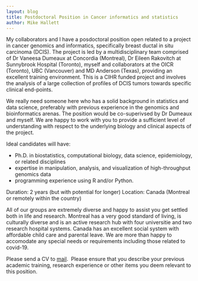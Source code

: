 ```yaml
---
layout: blog
title: Postdoctoral Position in Cancer informatics and statistics 
author: Mike Hallett
---
```



My collaborators and I have a posdoctoral position open  related to a project in cancer genomics and informatics, specifically breast
ductal in situ carcinoma (DCIS). 
The project is led by a multidisciplinary team  comprised of Dr Vaneesa Dumeaux at Concordia (Montreal), Dr Eileen Rakovitch at Sunnybrook Hospital (Toronto), myself and collaborators at 
the OICR (Toronto), UBC (Vancouver) and MD Anderson (Texas), providing an excellent training environment.
This is a CIHR funded project and involves the analysis of a large collection of 
profiles of DCIS tumors towards specific clinical end-points. 

We really need someone here who has a solid background in statistics and data science, preferably with  previous experience in the genomics and bioinformatics arenas.
The position would be co-superivsed by Dr Dumeaux and myself. We are happy to work with you to provide a sufficient level of understanding with respect to the underlying biology and clinical aspects of the project.

Ideal candidates will have:
- Ph.D. in biostatistics, computational biology, data science, epidemiology, or related disciplines
- expertise in manipulation, analysis, and visualization of high-throughput genomics data
- programming experience using R and/or Python.

Duration: 2 years (but with potential for longer)
Location: Canada (Montreal or remotely within the country)

All of our groups are extremely diverse and happy to assist you get settled both in life and research.
Montreal has a very good standard of living, is culturally diverse and is an active research hub with four universitie and two research hospital systems. 
Canada has an excellent social system with  affordable child care and parental leave.
We are more than happy to accomodate any special needs or requirements including those related to covid-19. 



Please send a CV to <a href="mailto:michael.hallett@concordia.ca">mail</a>.  Please ensure that you describe your previous academic training, research experience or other items you deem relevant to this position.